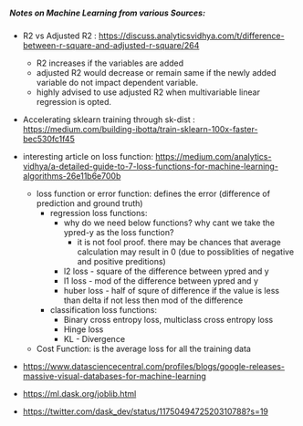 ##### Notes on Machine Learning from various Sources:
* R2 vs Adjusted R2 : https://discuss.analyticsvidhya.com/t/difference-between-r-square-and-adjusted-r-square/264
    * R2 increases if the variables are added
    * adjusted R2 would decrease or remain same if the newly added variable do not impact dependent variable.
    * highly advised to use adjusted R2 when multivariable linear regression is opted.
    
* Accelerating sklearn training through sk-dist : https://medium.com/building-ibotta/train-sklearn-100x-faster-bec530fc1f45

* interesting article on loss function: https://medium.com/analytics-vidhya/a-detailed-guide-to-7-loss-functions-for-machine-learning-algorithms-26e11b6e700b
   * loss function or error function: defines the error (difference of prediction and ground truth)
      * regression loss functions:
         * why do we need below functions? why cant we take the ypred-y as the loss function?
            * it is not fool proof. there may be chances that average calculation may result in 0 (due to possiblities of negative and positive preditions)
         * l2 loss - square of the difference between ypred and y
         * l1 loss - mod of the difference between ypred and y
         * huber loss - half of squre of difference if the value is less than delta 
                        if not less then mod of the difference
      * classification loss functions:
         * Binary cross entropy loss, multiclass cross entropy loss
         * Hinge loss
         * KL - Divergence
   * Cost Function: is the average loss for all the training data

* https://www.datasciencecentral.com/profiles/blogs/google-releases-massive-visual-databases-for-machine-learning
* https://ml.dask.org/joblib.html
* https://twitter.com/dask_dev/status/1175049472520310788?s=19
